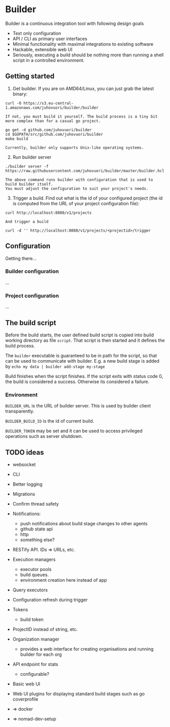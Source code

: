 # Builder

Builder is a continuous integration tool with following design goals
- Text only configuration
- API / CLI as primary user interfaces
- Minimal functionality with maximal integrations to existing software
- Hackable, extensible web UI
- Seriously, executing a build should be nothing more than running a shell script in a controlled environment.

## Getting started

1. Get builder. If you are on AMD64/Linux, you can just grab the latest binary:
 ```shell
curl -O https://s3.eu-central-1.amazonaws.com/juhovuori/builder/builder
```

    If not, you must build it yourself. The build process is a tiny bit
    more complex than for a casual go project.
 ```shell
go get -d github.com/juhovuori/builder
cd $GOPATH/src/github.com/juhovuori/builder
make build
```

    Currently, builder only supports Unix-like operating systems.

2. Run builder server
 ```shell
./builder server -f https://raw.githubusercontent.com/juhovuori/builder/master/builder.hcl
```

    The above command runs builder with configuration that is used to build builder itself.
    You must adjust the configuration to suit your project's needs.

3. Trigger a build.
Find out what is the id of your configured project (the id is computed from the URL of your project configuration file):
 ```shell
curl http://localhost:8080/v1/projects
```

    And trigger a build
 ```shell
curl -d '' http://localhost:8080/v1/projects/<projectid>/trigger
```

## Configuration

Getting there...

### Builder configuration
...

### Project configuration
...

## The build script

Before the build starts, the user defined build script is copied into build working directory as file `script`. That script is then started and it defines the build process.

The `builder` executable is guaranteed to be in path for the script, so that can be used to communicate with builder. E.g. a new build stage is added by `echo my data | builder add-stage my-stage`

Build finishes when the script finishes. If the script exits with status code 0, the build is considered a success. Otherwise its considered a failure.

### Environment
`BUILDER_URL` is the URL of builder server. This is used by builder client transparently.

`BUILDER_BUILD_ID` is the id of current build.

`BUILDER_TOKEN` may be set and it can be used to access privileged operations such as server shutdown.


## TODO ideas
- websocket
- CLI
- Better logging
- Migrations
- Confirm thread safety
- Notifications:
    - push notifications about build stage changes to other agents
    - github state api
    - http
    - something else?
- RESTify API. IDs => URLs, etc.
- Execution managers
    - executor pools
    - build queues.
    - environment creation here instead of app
- Query executors
- Configuration refresh during trigger
- Tokens
    - build token
- ProjectID instead of string, etc.

- Organization manager
    - provides a web interface for creating organisations and running builder for each org

- API endpoint for stats
    - configurable?

- Basic web UI
- Web UI plugins for displaying standard build stages such as go coverprofile

- => docker
- => nomad-dev-setup
